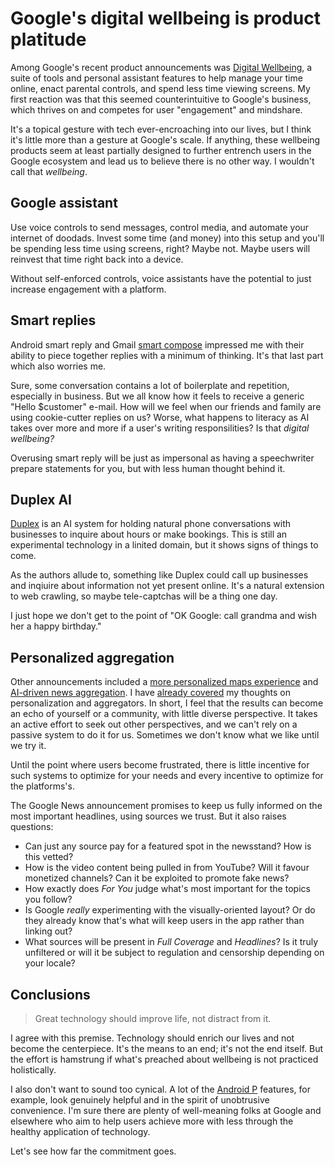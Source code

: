 # Google's digital wellbeing is product platitude

Among Google's recent product announcements was [Digital Wellbeing][1], a suite of tools and personal assistant features to help manage your time online, enact parental controls, and spend less time viewing screens. My first reaction was that this seemed counterintuitive to Google's business, which thrives on and competes for user "engagement" and mindshare.

It's a topical gesture with tech ever-encroaching into our lives, but I think it's little more than a gesture at Google's scale. If anything, these wellbeing products seem at least partially designed to further entrench users in the Google ecosystem and lead us to believe there is no other way. I wouldn't call that _wellbeing_.

## Google assistant
Use voice controls to send messages, control media, and automate your internet of doodads. Invest some time (and money) into this setup and you'll be spending less time using screens, right? Maybe not. Maybe users will reinvest that time right back into a device.

Without self-enforced controls, voice assistants have the potential to just increase engagement with a platform.

## Smart replies
Android smart reply and Gmail [smart compose][2] impressed me with their ability to piece together replies with a minimum of thinking. It's that last part which also worries me.

Sure, some conversation contains a lot of boilerplate and repetition, especially in business. But we all know how it feels to receive a generic "Hello $customer" e-mail. How will we feel when our friends and family are using cookie-cutter replies on us? Worse, what happens to literacy as AI takes over more and more if a user's writing responsilities? Is that _digital wellbeing?_

Overusing smart reply will be just as impersonal as having a speechwriter prepare statements for you, but with less human thought behind it.

## Duplex AI
[Duplex][3] is an AI system for holding natural phone conversations with businesses to inquire about hours or make bookings. This is still an experimental technology in a linited domain, but it shows signs of things to come.

As the authors allude to, something like Duplex could call up businesses and inqiuire about information not yet present online. It's a natural extension to web crawling, so maybe tele-captchas will be a thing one day.

I just hope we don't get to the point of "OK Google: call grandma and wish her a happy birthday."

## Personalized aggregation
Other announcements included a [more personalized maps experience][5] and [AI-driven news aggregation][6]. I have [already covered][7] my thoughts on personalization and aggregators. In short, I feel that the results can become an echo of yourself or a community, with little diverse perspective. It takes an active effort to seek out other perspectives, and we can't rely on a passive system to do it for us. Sometimes we don't know what we like until we try it.

Until the point where users become frustrated, there is little incentive for such systems to optimize for your needs and every incentive to optimize for the platforms's.

The Google News announcement promises to keep us fully informed on the most important headlines, using sources we trust. But it also raises questions:

* Can just any source pay for a featured spot in the newsstand? How is this vetted?
* How is the video content being pulled in from YouTube? Will it favour monetized channels? Can it be exploited to promote fake news?
* How exactly does _For You_ judge what's most important for the topics you follow?
* Is Google _really_ experimenting with the visually-oriented layout? Or do they already know that's what will keep users in the app rather than linking out?
* What sources will be present in _Full Coverage_ and _Headlines_? Is it truly unfiltered or will it be subject to regulation and censorship depending on your locale?

## Conclusions

> Great technology should improve life, not distract from it.

I agree with this premise. Technology should enrich our lives and not become the centerpiece. It's the means to an end; it's not the end itself. But the effort is hamstrung if what's preached about wellbeing is not practiced holistically.

I also don't want to sound too cynical. A lot of the [Android P][4] features, for example, look genuinely helpful and in the spirit of unobtrusive convenience. I'm sure there are plenty of well-meaning folks at Google and elsewhere who aim to help users achieve more with less through the healthy application of technology.

Let's see how far the commitment goes.


[1]: https://wellbeing.google/
[2]: https://www.blog.google/products/gmail/subject-write-emails-faster-smart-compose-gmail/
[3]: https://ai.googleblog.com/2018/05/duplex-ai-system-for-natural-conversation.html
[4]: https://www.blog.google/products/android/android-p/
[5]: https://techcrunch.com/2018/05/08/google-maps-will-soon-give-you-better-recommendations/
[6]: https://blog.google/products/news/new-google-news-ai-meets-human-intelligence/
[7]: /post/i-thought-i-knew-the-web/
